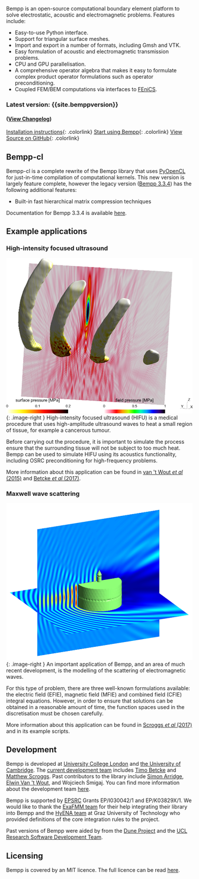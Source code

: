 Bempp is an open-source computational boundary element platform to solve electrostatic, acoustic and electromagnetic problems. Features include:

+ Easy-to-use Python interface.
+ Support for triangular surface meshes.
+ Import and export in a number of formats, including Gmsh and VTK.
+ Easy formulation of acoustic and electromagnetic transmission problems.
+ CPU and GPU parallelisation.
+ A comprehensive operator algebra that makes it easy to formulate complex product operator formulations such as operator preconditioning.
+ Coupled FEM/BEM computations via interfaces to [FEniCS](https://fenicsproject.org).

### Latest version: {{site.bemppversion}}
#### ([View Changelog](changelog.md))
[Installation instructions](installation.md){: .colorlink}
[Start using Bempp](documentation/get_started.md){: .colorlink}
[View Source on GitHub](https://github.com/bempp/bempp-cl){: .colorlink}

## Bempp-cl
Bempp-cl is a complete rewrite of the Bempp library that uses [PyOpenCL](https://documen.tician.de/pyopencl/) for just-in-time compilation of computational kernels.
This new version is largely feature complete, however the legacy version ([Bempp 3.3.4](bempp334/)) has the following additional features:

+ Built-in fast hierarchical matrix compression techniques

Documentation for Bempp 3.3.4 is available [here](bempp334).

## Example applications
### High-intensity focused ultrasound
![High-intensity focused ultrasound](assets/img/hifu.png){: .image-right }
High-intensity focused ultrasound (HIFU) is a medical procedure that uses high-amplitude ultrasound waves to heat a small region of tissue, for example a cancerous tumour.

Before carrying out the procedure, it is important to simulate the process ensure that the surrounding tissue will not be subject to too much heat.
Bempp can be used to simulate HIFU using its acoustics functionality, including OSRC preconditioning for high-frequency problems.

More information about this application can be found in [van 't Wout _et al_ (2015)](publications.md#vantWout2015) and [Betcke _et al_ (2017)](publications.md#Betcke2017).

### Maxwell wave scattering
![Maxwell wave scattering](assets/img/cake.png){: .image-right }
An important application of Bempp, and an area of much recent development, is the modelling of the scattering of electromagnetic waves.

For this type of problem, there are three well-known formulations available: the electric field (EFIE), magnetic field (MFIE) and combined field (CFIE) integral equations.
However, in order to ensure that solutions can be obtained in a reasonable amount of time, the function spaces used in the discretisation must be chosen carefully.

More information about this application can be found in [Scroggs _et al_ (2017)](publications.md#Scroggs2017) and in its example scripts.

## Development
Bempp is developed at [University College London](http://www.ucl.ac.uk) and [the University of Cambridge](https://www.cam.ac.uk/).
The [current development team](team.md) includes [Timo Betcke](https://timobetcke.me) and [Matthew Scroggs](http://www.mscroggs.co.uk).
Past contributors to the library include [Simon Arridge](http://cmic.cs.ucl.ac.uk/staff/simon_arridge/), [Elwin Van 't Wout](http://www.ing.uc.cl/cuerpo-docente/van-t-wout/),
and Wojciech Śmigaj.
You can find more information about the development team [here](team.md).

Bempp is supported by [EPSRC](http://www.epsrc.ac.uk/) Grants EP/I030042/1 and EP/K03829X/1.
We would like to thank
the [ExaFMM team](https://github.com/exafmm/exafmm-t) for their help integrating their library into Bempp and
the [HyENA team](http://portal.tugraz.at/portal/page/portal/Files/i2610/files/Forschung/Software/HyENA/html/index.html) at Graz University of Technology who provided definitions
of the core integration rules to the project.

Past versions of Bempp were aided by from the [Dune Project](https://www.dune-project.org/)
and the [UCL Research Software Development Team](http://www.ucl.ac.uk/research-it-services/about/research-software-development).

## Licensing
Bempp is covered by an MIT licence. The full licence can be read [here](https://github.com/bempp/bempp-cl/blob/main/LICENSE.md).
